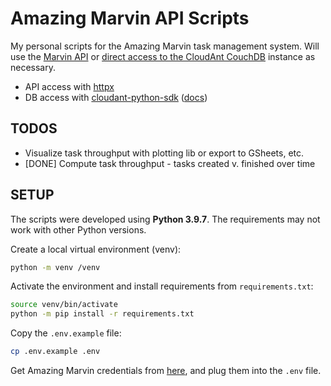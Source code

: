 # Amazing Marvin API Scripts

My personal scripts for the Amazing Marvin task management system. Will use the [Marvin API](https://github.com/amazingmarvin/MarvinAPI/wiki/Marvin-API) or [direct access to the CloudAnt CouchDB](https://github.com/amazingmarvin/MarvinAPI/wiki/Database-Access) instance as necessary.

- API access with [httpx](https://github.com/projectdiscovery/httpx)
- DB access with [cloudant-python-sdk](https://github.com/IBM/cloudant-python-sdk) ([docs](https://ibm.github.io/cloudant-python-sdk/docs/latest/))

## TODOS

- Visualize task throughput with plotting lib or export to GSheets, etc.
- [DONE] Compute task throughput - tasks created v. finished over time

## SETUP

The scripts were developed using **Python 3.9.7**. The requirements may not work with other Python versions.

Create a local virtual environment (venv):

```bash
python -m venv /venv
```

Activate the environment and install requirements from `requirements.txt`:

```bash
source venv/bin/activate
python -m pip install -r requirements.txt
```

Copy the `.env.example` file:

```bash
cp .env.example .env
```

Get Amazing Marvin credentials from [here](https://app.amazingmarvin.com/pre?api), and plug them into the `.env` file.
